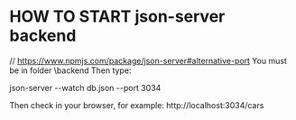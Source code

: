 # HOW TO START json-server backend
// https://www.npmjs.com/package/json-server#alternative-port
You must be in folder \backend 
Then type:

json-server --watch db.json --port 3034


Then check in your browser, for example:
http://localhost:3034/cars